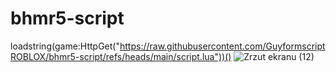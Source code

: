 # bhmr5-script
loadstring(game:HttpGet("https://raw.githubusercontent.com/GuyformscriptROBLOX/bhmr5-script/refs/heads/main/script.lua"))()
![Zrzut ekranu (12)](https://github.com/user-attachments/assets/280e51a3-b99e-4dd7-b5b5-7ca82c3677dd)
